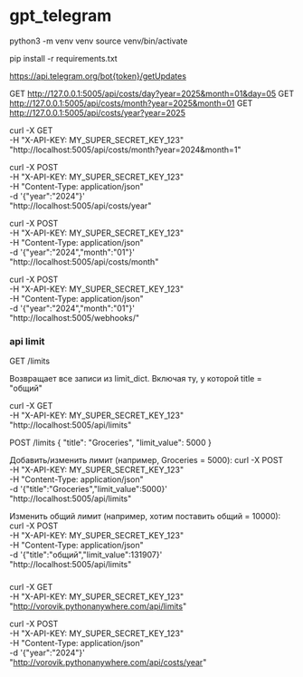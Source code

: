 # gpt_telegram
python3 -m venv venv
source venv/bin/activate

pip install -r requirements.txt


https://api.telegram.org/bot{token}/getUpdates

GET http://127.0.0.1:5005/api/costs/day?year=2025&month=01&day=05
GET http://127.0.0.1:5005/api/costs/month?year=2025&month=01
GET http://127.0.0.1:5005/api/costs/year?year=2025

curl -X GET \
     -H "X-API-KEY: MY_SUPER_SECRET_KEY_123" \
     "http://localhost:5005/api/costs/month?year=2024&month=1"


curl -X POST \
     -H "X-API-KEY: MY_SUPER_SECRET_KEY_123" \
     -H "Content-Type: application/json" \
     -d '{"year":"2024"}' \
     "http://localhost:5005/api/costs/year"

curl -X POST \
     -H "X-API-KEY: MY_SUPER_SECRET_KEY_123" \
     -H "Content-Type: application/json" \
     -d '{"year":"2024","month":"01"}' \
     "http://localhost:5005/api/costs/month"


curl -X POST \
     -H "X-API-KEY: MY_SUPER_SECRET_KEY_123" \
     -H "Content-Type: application/json" \
     -d '{"year":"2024","month":"01"}' \
     "http://localhost:5005/webhooks/"



### api limit
GET /limits

Возвращает все записи из limit_dict. Включая ту, у которой title = "общий"

curl -X GET \
     -H "X-API-KEY: MY_SUPER_SECRET_KEY_123" \
     "http://localhost:5005/api/limits"


POST /limits
{
  "title": "Groceries",
  "limit_value": 5000
}

Добавить/изменить лимит (например, Groceries = 5000):
curl -X POST \
     -H "X-API-KEY: MY_SUPER_SECRET_KEY_123" \
     -H "Content-Type: application/json" \
     -d '{"title":"Groceries","limit_value":5000}' \
     "http://localhost:5005/api/limits"

Изменить общий лимит (например, хотим поставить общий = 10000):
curl -X POST \
     -H "X-API-KEY: MY_SUPER_SECRET_KEY_123" \
     -H "Content-Type: application/json" \
     -d '{"title":"общий","limit_value":131907}' \
     "http://localhost:5005/api/limits"


###
curl -X GET \
     -H "X-API-KEY: MY_SUPER_SECRET_KEY_123" \
     "http://vorovik.pythonanywhere.com/api/limits"

curl -X POST \
     -H "X-API-KEY: MY_SUPER_SECRET_KEY_123" \
     -H "Content-Type: application/json" \
     -d '{"year":"2024"}' \
     "http://vorovik.pythonanywhere.com/api/costs/year"